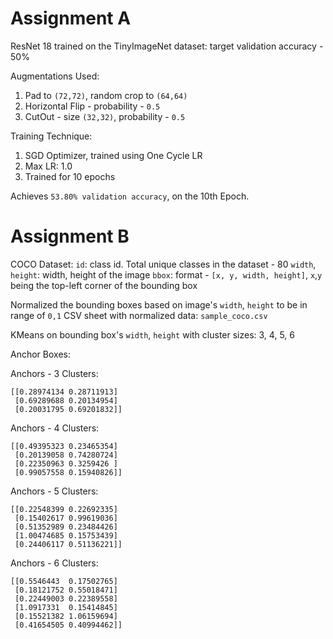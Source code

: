 # Assignment A

ResNet 18 trained on the TinyImageNet dataset: target validation accuracy - 50%

Augmentations Used:
1. Pad to `(72,72)`, random crop to `(64,64)`
2. Horizontal Flip - probability - `0.5`
3. CutOut - size `(32,32)`, probability - `0.5`

Training Technique:
1. SGD Optimizer, trained using One Cycle LR
2. Max LR: 1.0
3. Trained for 10 epochs

Achieves `53.80% validation accuracy`, on the 10th Epoch.

# Assignment B

COCO Dataset:
`id`: class id. Total unique classes in the dataset - 80
`width`, `height`: width, height of the image
`bbox`: format - `[x, y, width, height]`, `x`,`y` being the top-left corner of the bounding box

Normalized the bounding boxes based on image's `width`, `height` to be in range of `0,1`
CSV sheet with normalized data: `sample_coco.csv`

KMeans on bounding box's `width`, `height` with cluster sizes: 3, 4, 5, 6

Anchor Boxes:


Anchors - 3 Clusters:  
```
[[0.28974134 0.28711913]
 [0.69289688 0.20134954]
 [0.20031795 0.69201832]]
```

Anchors - 4 Clusters:  
```
[[0.49395323 0.23465354]
 [0.20139058 0.74280724]
 [0.22350963 0.3259426 ]
 [0.99057558 0.15940826]]
```

Anchors - 5 Clusters:  
```
[[0.22548399 0.22692335]
 [0.15402617 0.99619036]
 [0.51352989 0.23484426]
 [1.00474685 0.15753439]
 [0.24406117 0.51136221]]
```

Anchors - 6 Clusters:
```  
[[0.5546443  0.17502765]
 [0.18121752 0.55018471]
 [0.22449003 0.22389558]
 [1.0917331  0.15414845]
 [0.15521382 1.06159694]
 [0.41654505 0.40994462]]
 ```